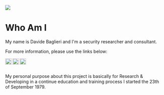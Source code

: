 ![](https://github-readme-stats-sigma-five.vercel.app/api?username=davidonzo&show_icons=true&count_private=true)

# Who Am I
My name is Davide Baglieri and I'm a security researcher and consultant.

For more information, please use the links below:

<a href="https://www.linkedin.com/in/davidebaglieri/" rel="me">
   <img align="left" alt="Davide Baglieri Linkedin's" width="20px" src="https://ico.vercel.app/linkedin/333333"/>
</a>
<a href="https://twitter.com/davidonzo" rel="me">
   <img align="left" alt="Davide Baglieri Twitter's" width="20px" src="https://ico.vercel.app/x/333333"/>
</a>
<a href="https://infosec.exchange/@davidonzo" rel="me">
  <img align="left" alt="Davide Baglieri Mastodon's" width="20px" src="https://ico.vercel.app/mastodon/333333"/>
</a>
<br /><br />


My personal purpose about this project is basically for Research & Developing in a continue education and training process I started the 23th of September 1979.
